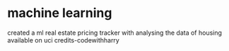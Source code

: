# machine learning
created a ml real estate pricing tracker with analysing the data of housing available on uci
credits-codewithharry

